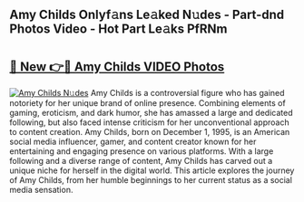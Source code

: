 ## Amy Childs Onlyf𝚊ns Le𝚊ked N𝚞des - Part-dnd Photos Video - Hot Part Le𝚊ks PfRNm

# <h2><a href="http://ab75335.deff.icu/?id=Amy+Childs">🔗 New 👉🔴 Amy Childs VIDEO Photos</a></h2>

[![Amy Childs N𝚞des](https://i.imgur.com/rIISA9y.gif)](http://ab75335.deff.icu/?id=Amy+Childs)
Amy Childs is a controversial figure who has gained notoriety for her unique brand of online presence. Combining elements of gaming, eroticism, and dark humor, she has amassed a large and dedicated following, but also faced intense criticism for her unconventional approach to content creation. Amy Childs, born on December 1, 1995, is an American social media influencer, gamer, and content creator known for her entertaining and engaging presence on various platforms. With a large following and a diverse range of content, Amy Childs has carved out a unique niche for herself in the digital world. This article explores the journey of Amy Childs, from her humble beginnings to her current status as a social media sensation.
